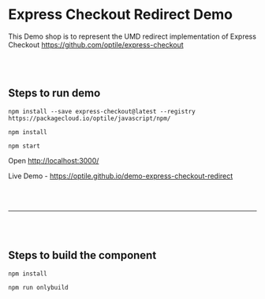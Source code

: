 # Express Checkout Redirect Demo

This Demo shop is to represent the UMD redirect implementation of Express Checkout <https://github.com/optile/express-checkout>

<br/>
<br/>

## Steps to run demo

`npm install --save express-checkout@latest --registry https://packagecloud.io/optile/javascript/npm/`

`npm install`

`npm start`

Open <http://localhost:3000/>

Live Demo - <https://optile.github.io/demo-express-checkout-redirect>

<br/>
<br/>

---

<br/>
<br/>

## Steps to build the component

`npm install`

`npm run onlybuild`
